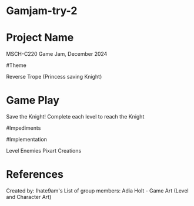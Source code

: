 # Gamjam-try-2
# Project Name
MSCH-C220 Game Jam, December 2024

#Theme

Reverse Trope (Princess saving Knight)

# Game Play

Save the Knight!
Complete each level to reach the Knight

#Impediments


#Implementation

Level Enemies
Pixart Creations

# References

Created by: Ihate9am's
List of group members:
Adia Holt - Game Art (Level and Character Art)
